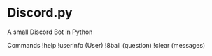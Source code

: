# Discord.py
A small Discord Bot in Python

Commands
!help
!userinfo (User)
!8ball (question)
!clear (messages)
